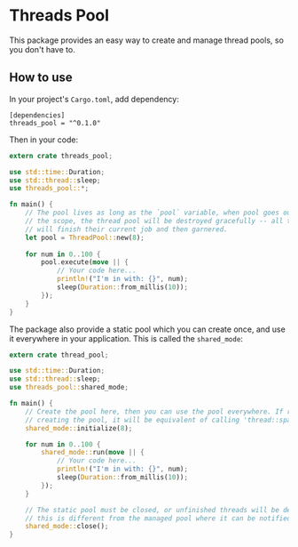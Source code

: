 # Threads Pool

This package provides an easy way to create and manage thread pools, so you don't have to. 

## How to use
In your project's `Cargo.toml`, add dependency:
```cargo
[dependencies]
threads_pool = "^0.1.0"
```

Then in your code: 
```rust
extern crate threads_pool;

use std::time::Duration;
use std::thread::sleep;
use threads_pool::*;

fn main() {
    // The pool lives as long as the `pool` variable, when pool goes out of 
    // the scope, the thread pool will be destroyed gracefully -- all threads 
    // will finish their current job and then garnered.   
    let pool = ThreadPool::new(8);
    
    for num in 0..100 {
        pool.execute(move || {
            // Your code here...
            println!("I'm in with: {}", num);
            sleep(Duration::from_millis(10));    
        });
    }
}
```

The package also provide a static pool which you can create once, and use it everywhere in your application. 
This is called the `shared_mode`: 
```rust
extern crate thread_pool;

use std::time::Duration;
use std::thread::sleep;
use threads_pool::shared_mode;

fn main() {
    // Create the pool here, then you can use the pool everywhere. If run a task without 
    // creating the pool, it will be equivalent of calling 'thread::spawn' on the task.
    shared_mode::initialize(8);

    for num in 0..100 {
        shared_mode::run(move || {
            // Your code here...
            println!("I'm in with: {}", num);
            sleep(Duration::from_millis(10));
        });
    }

    // The static pool must be closed, or unfinished threads will be destroyed prematurely and could cause panic.
    // this is different from the managed pool where it can be notified to shutdown automatically when out of the scope.
    shared_mode::close();
}
```